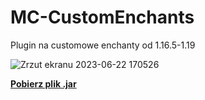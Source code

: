 # MC-CustomEnchants
Plugin na customowe enchanty od 1.16.5-1.19



![Zrzut ekranu 2023-06-22 170526](https://github.com/To1MaszProblem/MC-CustomEnchants/assets/97973395/737b6e5c-b02f-4bf2-aba9-3610b013ee0d)



[**Pobierz plik .jar**](MC-CustomEnchants-1.0.jar)
